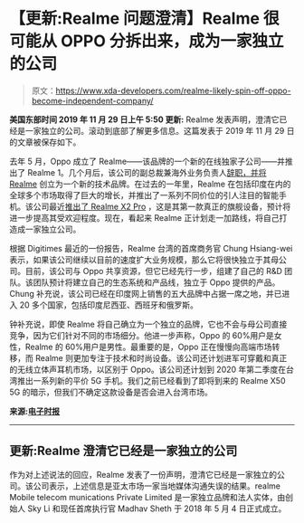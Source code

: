 # 【更新:Realme 问题澄清】Realme 很可能从 OPPO 分拆出来，成为一家独立的公司

> 原文：<https://www.xda-developers.com/realme-likely-spin-off-oppo-become-independent-company/>

**美国东部时间 2019 年 11 月 29 日上午 5:50 更新:** Realme 发表声明，澄清它已经是一家独立的公司。滚动到底部了解更多信息。这篇发表于 2019 年 11 月 29 日的文章被保存如下。

去年 5 月，Oppo 成立了 Realme——该品牌的一个新的在线独家子公司——并推出了 Realme 1。几个月后，该公司的副总裁兼海外业务负责人[辞职，并将 Realme](https://www.xda-developers.com/oppo-vp-resigns-focus-realme-brand/) 创立为一个新的技术品牌。在过去的一年里，Realme 在包括印度在内的全球多个市场取得了巨大的增长，并推出了一系列不同价位的引人注目的智能手机。该公司最近[推出了 Realme X2 Pro](https://www.xda-developers.com/realme-x2-pro-snapdragon-855-plus-50w-fast-charging-64mp-camera-india-launch/) ，这是其第一款真正的旗舰设备，预计将进一步提高其受欢迎程度。现在，看起来 Realme 正计划走一加路线，将自己打造成一家独立公司。

根据 Digitimes 最近的一份报告，Realme 台湾的首席商务官 Chung Hsiang-wei 表示，如果该公司继续以目前的速度扩大业务规模，那么它将很快独立于其母公司。目前，该公司与 Oppo 共享资源，但它已经先行一步，组建了自己的 R&D 团队。该团队预计将建立自己的生态系统和产品线，独立于 Oppo 提供的产品。Chung 补充说，该公司已经在印度网上销售的五大品牌中占据一席之地，并已进入 20 多个国家，包括印度尼西亚、西班牙和俄罗斯。

钟补充说，即使 Realme 将自己确立为一个独立的品牌，它也不会与母公司直接竞争，因为它们针对不同的市场细分。他进一步声称，Oppo 的 60%用户是女性，Realme 的 60%用户是男性。最重要的是，Oppo 正在慢慢向高端市场转移，而 Realme 则更加专注于技术和时尚设备。该公司还计划进军可穿戴和真正的无线立体声耳机市场，以区别于 Oppo。该公司还计划到 2020 年第二季度在台湾推出一系列新的平价 5G 手机。我们之前已经看到了即将到来的 Realme X50 5G 的暗示，但我们不确定这款设备是否会进入台湾市场。

**来源:[电子时报](https://www.digitimes.com/news/a20191128PD204.html)**

* * *

## 更新:Realme 澄清它已经是一家独立的公司

作为对上述说法的回应，Realme 发表了一份声明，澄清它已经是一家独立的公司。该公司表示，上述信息是亚太市场一家当地媒体沟通失误的结果。realme Mobile telecom munications Private Limited 是一家独立品牌和法人实体，由创始人 Sky Li 和现任首席执行官 Madhav Sheth 于 2018 年 5 月 4 日正式成立。